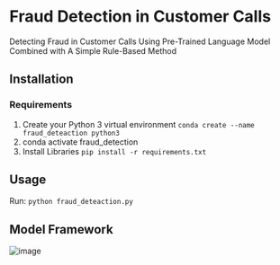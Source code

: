 # Fraud Detection in Customer Calls
Detecting Fraud in Customer Calls Using Pre-Trained Language Model Combined with A Simple Rule-Based Method

## Installation
### Requirements
1. Create your Python 3 virtual environment 
   ```conda create --name fraud_deteaction python3```
2. conda activate fraud_detection
3. Install Libraries
   ```pip install -r requirements.txt```
## Usage
Run: 
```python fraud_deteaction.py```

## Model Framework

![image](/images/fraud_system_copy.png)
